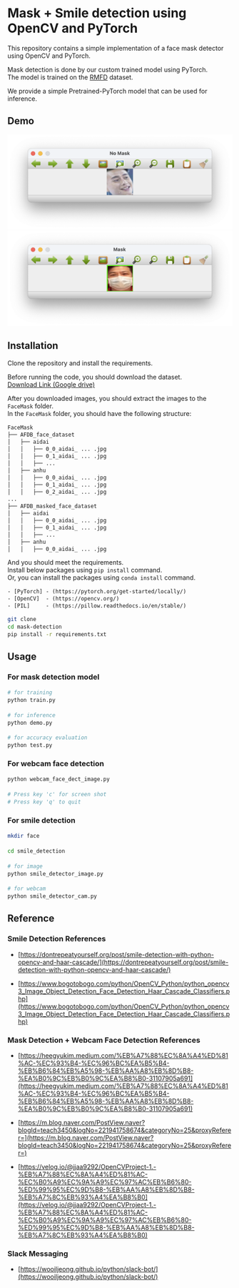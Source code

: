 # Mask + Smile detection using OpenCV and PyTorch 

This repository contains a simple implementation of a face mask detector using OpenCV and PyTorch.  

Mask detection is done by our custom trained model using PyTorch.  
The model is trained on the [RMFD](https://github.com/X-zhangyang/Real-World-Masked-Face-Dataset) dataset.  

We provide a simple Pretrained-PyTorch model that can be used for inference.

## Demo
![figures/NoMask.png](figures/NoMask.png)
![figures/Mask.png](figures/Mask.png)

## Installation
Clone the repository and install the requirements.

Before running the code, you should download the dataset.  
[Download Link (Google drive)](https://drive.google.com/file/d/1UlOk6EtiaXTHylRUx2mySgvJX9ycoeBp/view)  

After you downloaded images, you should extract the images to the `FaceMask` folder.  
In the `FaceMask` folder, you should have the following structure:  
```
FaceMask
├── AFDB_face_dataset
│   ├── aidai
│   │   ├── 0_0_aidai_ ... .jpg
│   │   ├── 0_1_aidai_ ... .jpg
│   │   ├── ... 
│   ├── anhu
│   │   ├── 0_0_aidai_ ... .jpg
│   │   ├── 0_1_aidai_ ... .jpg
│   │   ├── 0_2_aidai_ ... .jpg
...
├── AFDB_masked_face_dataset
│   ├── aidai
│   │   ├── 0_0_aidai_ ... .jpg
│   │   ├── 0_1_aidai_ ... .jpg
│   │   ├── ...
│   ├── anhu
│   │   ├── 0_0_aidai_ ... .jpg
```

And you should meet the requirements.  
Install below packages using `pip install` command.  
Or, you can install the packages using `conda install` command.  
```
- [PyTorch] - (https://pytorch.org/get-started/locally/)
- [OpenCV]  - (https://opencv.org/)
- [PIL]     - (https://pillow.readthedocs.io/en/stable/)
```


```bash
git clone
cd mask-detection
pip install -r requirements.txt
```

## Usage

### For mask detection model
```bash
# for training 
python train.py

# for inference
python demo.py

# for accuracy evaluation
python test.py
```

### For webcam face detection
```bash
python webcam_face_dect_image.py

# Press key 'c' for screen shot
# Press key 'q' to quit
```

### For smile detection
```bash
mkdir face

cd smile_detection

# for image
python smile_detector_image.py

# for webcam
python smile_detector_cam.py
```

## Reference
### Smile Detection References
* [https://dontrepeatyourself.org/post/smile-detection-with-python-opencv-and-haar-cascade/](https://dontrepeatyourself.org/post/smile-detection-with-python-opencv-and-haar-cascade/)

* [https://www.bogotobogo.com/python/OpenCV_Python/python_opencv3_Image_Object_Detection_Face_Detection_Haar_Cascade_Classifiers.php](https://www.bogotobogo.com/python/OpenCV_Python/python_opencv3_Image_Object_Detection_Face_Detection_Haar_Cascade_Classifiers.php)

### Mask Detection + Webcam Face Detection References
* [https://heegyukim.medium.com/%EB%A7%88%EC%8A%A4%ED%81%AC-%EC%93%B4-%EC%96%BC%EA%B5%B4-%EB%B6%84%EB%A5%98-%EB%AA%A8%EB%8D%B8-%EA%B0%9C%EB%B0%9C%EA%B8%B0-31107905a691](https://heegyukim.medium.com/%EB%A7%88%EC%8A%A4%ED%81%AC-%EC%93%B4-%EC%96%BC%EA%B5%B4-%EB%B6%84%EB%A5%98-%EB%AA%A8%EB%8D%B8-%EA%B0%9C%EB%B0%9C%EA%B8%B0-31107905a691)

* [https://m.blog.naver.com/PostView.naver?blogId=teach3450&logNo=221941758674&categoryNo=25&proxyReferer=](https://m.blog.naver.com/PostView.naver?blogId=teach3450&logNo=221941758674&categoryNo=25&proxyReferer=)

* [https://velog.io/@jjaa9292/OpenCVProject-1.-%EB%A7%88%EC%8A%A4%ED%81%AC-%EC%B0%A9%EC%9A%A9%EC%97%AC%EB%B6%80-%ED%99%95%EC%9D%B8-%EB%AA%A8%EB%8D%B8-%EB%A7%8C%EB%93%A4%EA%B8%B0](https://velog.io/@jjaa9292/OpenCVProject-1.-%EB%A7%88%EC%8A%A4%ED%81%AC-%EC%B0%A9%EC%9A%A9%EC%97%AC%EB%B6%80-%ED%99%95%EC%9D%B8-%EB%AA%A8%EB%8D%B8-%EB%A7%8C%EB%93%A4%EA%B8%B0)

### Slack Messaging
* [https://wooiljeong.github.io/python/slack-bot/](https://wooiljeong.github.io/python/slack-bot/)

